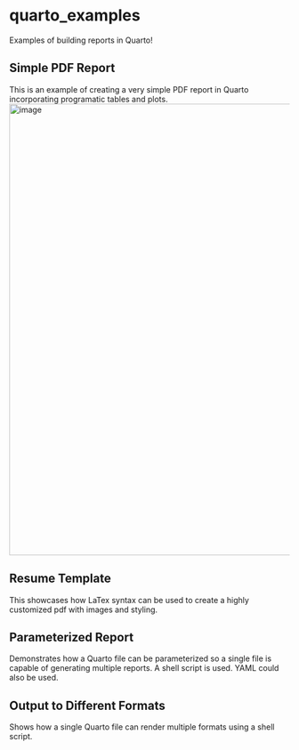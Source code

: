 # quarto_examples
Examples of building reports in Quarto!

## Simple PDF Report
This is an example of creating a very simple PDF report in Quarto incorporating programatic tables and plots.
<img width="812" alt="image" src="https://user-images.githubusercontent.com/57546826/217676640-859712a0-e1d8-4de4-8681-3b37ffcd2288.png">


## Resume Template
This showcases how LaTex syntax can be used to create a highly customized pdf with images and styling.

## Parameterized Report
Demonstrates how a Quarto file can be parameterized so a single file is capable of generating multiple reports. A shell script is used. YAML could also be used.

## Output to Different Formats
Shows how a single Quarto file can render multiple formats using a shell script.
